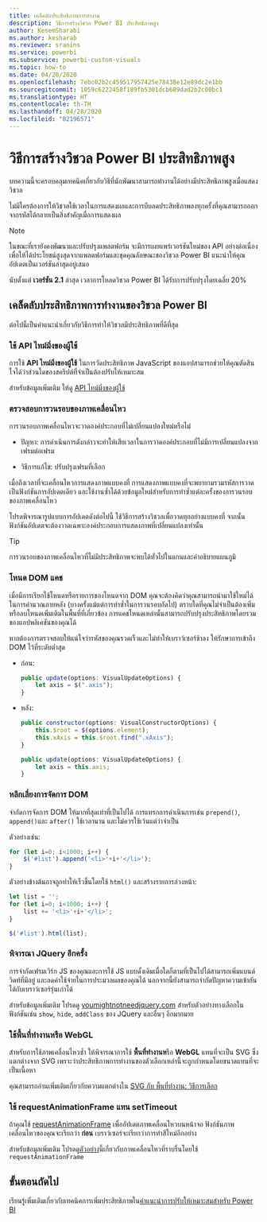 ```yaml
---
title: เคล็ดลับประสิทธิภาพการทำงาน
description: วิธีการสร้างวิชวล Power BI ประสิทธิภาพสูง
author: KesemSharabi
ms.author: kesharab
ms.reviewer: sranins
ms.service: powerbi
ms.subservice: powerbi-custom-visuals
ms.topic: how-to
ms.date: 04/20/2020
ms.openlocfilehash: 7ebc02b2c459517957425e78438e12e89dc2e1bb
ms.sourcegitcommit: 1059c6222458f189fb5301dcb689dad2b2c00bc1
ms.translationtype: HT
ms.contentlocale: th-TH
ms.lasthandoff: 04/28/2020
ms.locfileid: "82196571"
---
```

# <a name="how-to-build-a-high-performance-power-bi-visual"></a>วิธีการสร้างวิชวล Power BI ประสิทธิภาพสูง
บทความนี้จะครอบคลุมเทคนิคเกี่ยวกับวิธีที่นักพัฒนาสามารถทำงานได้อย่างมีประสิทธิภาพสูงเมื่อแสดงวิชวล 

ไม่มีใครต้องการให้วิชวลใช้เวลาในการแสดงผลและการบีบลดประสิทธิภาพลงทุกครั้งที่คุณสามารถออกจากรหัสได้กลายเป็นสิ่งสำคัญเมื่อการแสดงผล 

> [!NOTE]
> ในขณะที่เรายังคงพัฒนาและปรับปรุงแพลตฟอร์ม จะมีการเผยแพร่เวอร์ชันใหม่ของ API อย่างต่อเนื่อง เพื่อให้ได้ประโยชน์สูงสุดจากแพลตฟอร์มและชุดคุณลักษณะของวิชวล Power BI แนะนำให้คุณอัปเดตเป็นเวอร์ชันล่าสุดอยู่เสมอ
>
> นับตั้งแต่ **เวอร์ชัน 2.1** ล่าสุด เวลาการโหลดวิชวล Power BI ได้รับการปรับปรุงโดยเฉลี่ย 20%

## <a name="power-bi-visual-performance-tips"></a>เคล็ดลับประสิทธิภาพการทำงานของวิชวล Power BI
ต่อไปนี้เป็นคำแนะนำเกี่ยวกับวิธีการทำให้วิชวลมีประสิทธิภาพที่ดีที่สุด 

### <a name="use-user-timing-api"></a>ใช้ API ไทม์มิ่งของผู้ใช้
การใช้ **API ไทม์มิ่งของผู้ใช้** ในการวัดประสิทธิภาพ JavaScript ของแอปสามารถช่วยให้คุณตัดสินใจได้ว่าส่วนใดของสคริปต์ที่จำเป็นต้องปรับให้เหมาะสม

สำหรับข้อมูลเพิ่มเติม ให้ดู [API ไทม์มิ่งของผู้ใช้](https://msdn.microsoft.com/library/hh772738(v=vs.85).aspx)

### <a name="review-animation-loops"></a>ตรวจสอบการวนรอบของภาพเคลื่อนไหว
การวนรอบภาพเคลื่อนไหวจะวาดองค์ประกอบที่ไม่เปลี่ยนแปลงใหม่หรือไม่ 

 - ปัญหา: การดำเนินการดังกล่าวจะทำให้เสียเวลาในการวาดองค์ประกอบที่ไม่มีการเปลี่ยนแปลงจากเฟรมต่อเฟรม

 - วิธีการแก้ไข: ปรับปรุงเฟรมที่เลือก 
 
เมื่อถึงเวลาที่จะเคลื่อนไหวการแสดงภาพแบบคงที่ การแสดงภาพแบบคงที่จะพยายามรวมรหัสการวาดเป็นฟังก์ชันการอัปเดตเดียว และใช้งานซ้ำได้ด้วยข้อมูลใหม่สำหรับการทำซ้ำแต่ละครั้งของการวนรอบของภาพเคลื่อนไหว

โปรดพิจารณารูปแบบการอัปเดตดังต่อไปนี้ ใช้วิธีการสร้างวิชวลเพื่อวาดทุกอย่างแบบคงที่ จากนั้นฟังก์ชันอัปเดตจะต้องวาดเฉพาะองค์ประกอบการแสดงภาพที่เปลี่ยนแปลงเท่านั้น 

   > [!TIP]
   > การวนรอบของภาพเคลื่อนไหวที่ไม่มีประสิทธิภาพจะพบได้ทั่วไปในแกนและคำอธิบายแผนภูมิ

### <a name="cache-dom-nodes"></a>โหนด DOM แคช 
เมื่อมีการเรียกใช้โหนดหรือรายการของโหนดจาก DOM คุณจะต้องคิดว่าคุณสามารถนำมาใช้ใหม่ได้ในการคำนวณภายหลัง (บางครั้งแม้แต่การทำซ้ำในการวนรอบถัดไป) ตราบใดที่คุณไม่จำเป็นต้องเพิ่มหรือลบโหนดเพิ่มเติมในพื้นที่ที่เกี่ยวข้อง การแคชโหนดเหล่านั้นสามารถปรับปรุงประสิทธิภาพโดยรวมของแอปพลิเคชันของคุณได้

หากต้องการตรวจสอบให้แน่ใจว่ารหัสของคุณรวดเร็วและไม่ทำให้เบราว์เซอร์ช้าลง ให้รักษาการเข้าถึง DOM ไว้ที่ระดับต่ำสุด 

- ก่อน: 

   ```javascript
   public update(options: VisualUpdateOptions) { 
       let axis = $(".axis"); 
   }
   ```

- หลัง: 

   ```javascript
   public constructor(options: VisualConstructorOptions) { 
       this.$root = $(options.element); 
       this.xAxis = this.$root.find(".xAxis"); 
   } 
 
   public update(options: VisualUpdateOptions) { 
       let axis = this.axis; 
   }
   ```

### <a name="avoid-dom-manipulation"></a>หลีกเลี่ยงการจัดการ DOM 
จำกัดการจัดการ DOM ให้มากที่สุดเท่าที่เป็นไปได้  การแทรกการดำเนินการเช่น `prepend()`, `append()`และ `after()` ใช้เวลานาน และไม่ควรใช้เว้นแต่ว่าจำเป็น

ตัวอย่างเช่น:

  ```javascript
  for (let i=0; i<1000; i++) { 
      $('#list').append('<li>'+i+'</li>');
  }
  ```

ตัวอย่างข้างต้นอาจถูกทำให้เร็วขึ้นโดยใช้ `html()` และสร้างรายการล่วงหน้า: 

  ```javascript
  let list = ''; 
  for (let i=0; i<1000; i++) { 
      list += '<li>'+i+'</li>'; 
  } 

  $('#list').html(list); 
  ```

### <a name="reconsider-jquery"></a>พิจารณา JQuery อีกครั้ง

การจำกัดเฟรมเวิร์ก JS ของคุณและการใช้ JS แบบดั้งเดิมเมื่อใดก็ตามที่เป็นไปได้สามารถเพิ่มแบนด์วิดท์ที่มีอยู่ และลดค่าใช้จ่ายในการประมวลผลของคุณได้ นอกจากนี้ยังสามารถจำกัดปัญหาความเข้ากันได้กับเบราว์เซอร์รุ่นเก่าได้ 

สำหรับข้อมูลเพิ่มเติม โปรดดู [youmightnotneedjquery.com](http://youmightnotneedjquery.com/) สำหรับตัวอย่างทางเลือกในฟังก์ชันเช่น `show`, `hide`, `addClass` ของ JQuery และอื่นๆ อีกมากมาย  

### <a name="use-canvas-or-webgl"></a>ใช้พื้นที่ทำงานหรือ WebGL 
สำหรับการใช้ภาพเคลื่อนไหวซ้ำ ให้พิจารณาการใช้ **พื้นที่ทำงานห**รือ **WebGL** แทนที่จะเป็น SVG ซึ่งแตกต่างจาก SVG เพราะว่าประสิทธิภาพการทำงานของตัวเลือกเหล่านี้จะถูกกำหนดโดยขนาดแทนที่จะเป็นเนื้อหา 

คุณสามารถอ่านเพิ่มเติมเกี่ยวกับความแตกต่างใน [SVG กับ พื้นที่ทำงาน: วิธีการเลือก](https://msdn.microsoft.com/library/gg193983(v=vs.85).aspx) 

### <a name="use-requestanimationframe-instead-of-settimeout"></a>ใช้ requestAnimationFrame แทน setTimeout 
ถ้าคุณใช้ [requestAnimationFrame](https://www.w3.org/TR/animation-timing/) เพื่ออัปเดตภาพเคลื่อนไหวบนหน้าจอ ฟังก์ชันภาพเคลื่อนไหวของคุณจะเรียกว่า **ก่อน** เบราว์เซอร์จะเรียกว่าการทำสีใหม่อีกอย่าง

สำหรับข้อมูลเพิ่มเติม โปรดด[ูตัวอย่าง](https://testdrive-archive.azurewebsites.net/Graphics/RequestAnimationFrame/Default.html)นี้เกี่ยวกับภาพเคลื่อนไหวที่ราบรื่นโดยใช้ `requestAnimationFrame`

## <a name="next-steps"></a>ขั้นตอนถัดไป

เรียนรู้เพิ่มเติมเกี่ยวกับเทคนิคการเพิ่มประสิทธิภาพใน[คำแนะนำการปรับให้เหมาะสมสำหรับ Power BI](/power-bi/guidance/power-bi-optimization)
